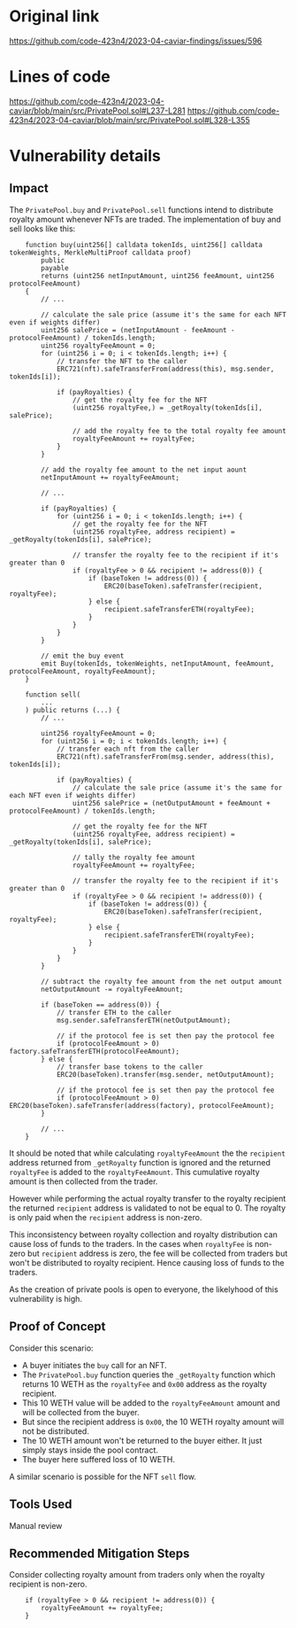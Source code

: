# Original link
https://github.com/code-423n4/2023-04-caviar-findings/issues/596
# Lines of code

https://github.com/code-423n4/2023-04-caviar/blob/main/src/PrivatePool.sol#L237-L281
https://github.com/code-423n4/2023-04-caviar/blob/main/src/PrivatePool.sol#L328-L355


# Vulnerability details

## Impact
The `PrivatePool.buy` and `PrivatePool.sell` functions intend to distribute royalty amount whenever NFTs are traded. The implementation of buy and sell looks like this:
```solidity
    function buy(uint256[] calldata tokenIds, uint256[] calldata tokenWeights, MerkleMultiProof calldata proof)
        public
        payable
        returns (uint256 netInputAmount, uint256 feeAmount, uint256 protocolFeeAmount)
    {
        // ...

        // calculate the sale price (assume it's the same for each NFT even if weights differ)
        uint256 salePrice = (netInputAmount - feeAmount - protocolFeeAmount) / tokenIds.length;
        uint256 royaltyFeeAmount = 0;
        for (uint256 i = 0; i < tokenIds.length; i++) {
            // transfer the NFT to the caller
            ERC721(nft).safeTransferFrom(address(this), msg.sender, tokenIds[i]);

            if (payRoyalties) {
                // get the royalty fee for the NFT
                (uint256 royaltyFee,) = _getRoyalty(tokenIds[i], salePrice);

                // add the royalty fee to the total royalty fee amount
                royaltyFeeAmount += royaltyFee;
            }
        }

        // add the royalty fee amount to the net input aount
        netInputAmount += royaltyFeeAmount;

        // ...

        if (payRoyalties) {
            for (uint256 i = 0; i < tokenIds.length; i++) {
                // get the royalty fee for the NFT
                (uint256 royaltyFee, address recipient) = _getRoyalty(tokenIds[i], salePrice);

                // transfer the royalty fee to the recipient if it's greater than 0
                if (royaltyFee > 0 && recipient != address(0)) {
                    if (baseToken != address(0)) {
                        ERC20(baseToken).safeTransfer(recipient, royaltyFee);
                    } else {
                        recipient.safeTransferETH(royaltyFee);
                    }
                }
            }
        }

        // emit the buy event
        emit Buy(tokenIds, tokenWeights, netInputAmount, feeAmount, protocolFeeAmount, royaltyFeeAmount);
    }

    function sell(
        ...
    ) public returns (...) {
        // ...

        uint256 royaltyFeeAmount = 0;
        for (uint256 i = 0; i < tokenIds.length; i++) {
            // transfer each nft from the caller
            ERC721(nft).safeTransferFrom(msg.sender, address(this), tokenIds[i]);

            if (payRoyalties) {
                // calculate the sale price (assume it's the same for each NFT even if weights differ)
                uint256 salePrice = (netOutputAmount + feeAmount + protocolFeeAmount) / tokenIds.length;

                // get the royalty fee for the NFT
                (uint256 royaltyFee, address recipient) = _getRoyalty(tokenIds[i], salePrice);

                // tally the royalty fee amount
                royaltyFeeAmount += royaltyFee;

                // transfer the royalty fee to the recipient if it's greater than 0
                if (royaltyFee > 0 && recipient != address(0)) {
                    if (baseToken != address(0)) {
                        ERC20(baseToken).safeTransfer(recipient, royaltyFee);
                    } else {
                        recipient.safeTransferETH(royaltyFee);
                    }
                }
            }
        }

        // subtract the royalty fee amount from the net output amount
        netOutputAmount -= royaltyFeeAmount;

        if (baseToken == address(0)) {
            // transfer ETH to the caller
            msg.sender.safeTransferETH(netOutputAmount);

            // if the protocol fee is set then pay the protocol fee
            if (protocolFeeAmount > 0) factory.safeTransferETH(protocolFeeAmount);
        } else {
            // transfer base tokens to the caller
            ERC20(baseToken).transfer(msg.sender, netOutputAmount);

            // if the protocol fee is set then pay the protocol fee
            if (protocolFeeAmount > 0) ERC20(baseToken).safeTransfer(address(factory), protocolFeeAmount);
        }

        // ...
    }
```

It should be noted that while calculating `royaltyFeeAmount` the the `recipient` address returned from `_getRoyalty` function is ignored and the returned `royaltyFee` is added to the `royaltyFeeAmount`. This cumulative royalty amount is then collected from the trader.

However while performing the actual royalty transfer to the royalty recipient the returned `recipient` address is validated to not be equal to 0. The royalty is only paid when the `recipient` address is non-zero.

This inconsistency between royalty collection and royalty distribution can cause loss of funds to the traders. In the cases when `royaltyFee` is non-zero but `recipient` address is zero, the fee will be collected from traders but won't be distributed to royalty recipient. Hence causing loss of funds to the traders.
 
As the creation of private pools is open to everyone, the likelyhood of this vulnerability is high.

## Proof of Concept
Consider this scenario:
- A buyer initiates the `buy` call for an NFT.
- The `PrivatePool.buy` function queries the `_getRoyalty` function which returns 10 WETH as the `royaltyFee` and `0x00` address as the royalty recipient.
- This 10 WETH value will be added to the `royaltyFeeAmount` amount and will be collected from the buyer.
- But since the recipient address is `0x00`, the 10 WETH royalty amount will not be distributed. 
- The 10 WETH amount won't be returned to the buyer either. It just simply stays inside the pool contract.
- The buyer here suffered loss of 10 WETH.

A similar scenario is possible for the NFT `sell` flow.

## Tools Used
Manual review

## Recommended Mitigation Steps
Consider collecting royalty amount from traders only when the royalty recipient is non-zero.
```solidity
    if (royaltyFee > 0 && recipient != address(0)) {
        royaltyFeeAmount += royaltyFee;
    }
```
